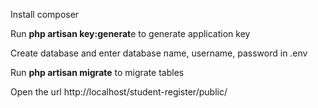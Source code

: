 Install composer

Run **php artisan key:generat**e to generate application key

Create database and enter database name, username, password in .env

Run **php artisan migrate** to migrate tables

Open the url http://localhost/student-register/public/
